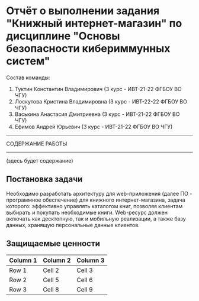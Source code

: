 # Отчёт о выполнении задания "Книжный интернет-магазин" по дисциплине "Основы безопасности кибериммунных систем"
Состав команды:

1. Туктин Константин Владимирович (3 курс - ИВТ-21-22 ФГБОУ ВО ЧГУ)
2. Лоскутова Кристина Владимировна (3 курс - ИВТ-22-22 ФГБОУ ВО ЧГУ)
3. Васькина Анастасия Дмитриевна (3 курс - ИВТ-21-22 ФГБОУ ВО ЧГУ)
4. Ефимов Андрей Юрьевич (3 курс - ИВТ-21-22 ФГБОУ ВО ЧГУ)

***
СОДЕРЖАНИЕ РАБОТЫ
***
(здесь будет содержание)
## Постановка задачи

Необходимо разработать архитектуру для web-приложения (далее ПО - программное обеспечение) для книжного интернет-магазина, задача которого: эффективно управлять каталогом книг, позволяя клиентам выбирать и покупать необходимые книги. Web-ресурс должен включать как десктопную, так и мобильную реализации, а также базу данных, хранящую персональные данные клиентов.

## Защищаемые ценности
| Column 1 | Column 2 | Column 3 |
|----------|----------|----------|
| Row 1    | Cell 2   | Cell 3   |
| Row 2    | Cell 5   | Cell 6   |
| Row 3    | Cell 8   | Cell 9   |
